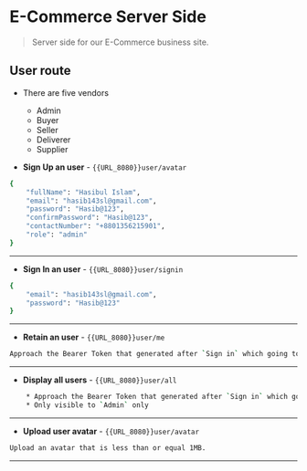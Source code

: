 # E-Commerce Server Side

> Server side for our E-Commerce business site.

## User route

- There are five vendors

  - Admin
  - Buyer
  - Seller
  - Deliverer
  - Supplier

- **Sign Up an user** - `{{URL_8080}}user/avatar`

```bash
{
    "fullName": "Hasibul Islam",
    "email": "hasib143sl@gmail.com",
    "password": "Hasib@123",
    "confirmPassword": "Hasib@123",
    "contactNumber": "+8801356215901",
    "role": "admin"
}
```

---

- **Sign In an user** - `{{URL_8080}}user/signin`

```bash
{
    "email": "hasib143sl@gmail.com",
    "password": "Hasib@123"
}
```

---

- **Retain an user** - `{{URL_8080}}user/me`

```bash
Approach the Bearer Token that generated after `Sign in` which going to be displayed.
```

---

- **Display all users** - `{{URL_8080}}user/all`

```bash
    * Approach the Bearer Token that generated after `Sign in` which going to be displayed.
    * Only visible to `Admin` only
```

---

- **Upload user avatar** - `{{URL_8080}}user/avatar`

```bash
Upload an avatar that is less than or equal 1MB.
```

---
